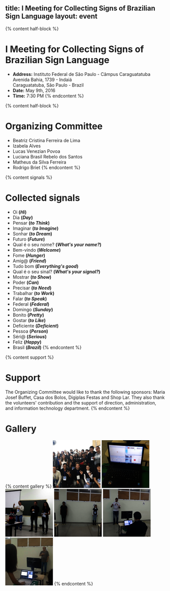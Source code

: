 title: I Meeting for Collecting Signs of Brazilian Sign Language
layout: event
---
{% content half-block %}
# I Meeting for Collecting Signs of Brazilian Sign Language
  - **Address:** Instituto Federal de São Paulo - Câmpus Caraguatatuba  
  Avenida Bahia, 1739 - Indaiá  
  Caraguatatuba, São Paulo - Brazil
  - **Date:** May 9th, 2016
  - **Time:** 7:30 PM
{% endcontent %}

{% content half-block %}
# Organizing Committee
  - Beatriz Cristina Ferreira de Lima
  - Izabela Alves
  - Lucas Venezian Povoa
  - Luciana Brasil Rebelo dos Santos
  - Matheus da Silva Ferreira
  - Rodrigo Briet
{% endcontent %}

{% content signals %}
# Collected signals
  - Oi **(*Hi*)**
  - Dia **(*Day*)**
  - Pensar **(*to Think*)**
  - Imaginar **(*to Imagine*)**
  - Sonhar **(*to Dream*)**
  - Futuro **(*Future*)**
  - Qual é o seu nome? **(*What's your name?*)**
  - Bem-vindo **(*Welcome*)**
  - Fome **(*Hunger*)**
  - Amig@ **(*Friend*)**
  - Tudo bom **(*Everything's good*)**
  - Qual é o seu sinal? **(*What's your signal?*)**
  - Mostrar **(*to Show*)**
  - Poder **(*Can*)**
  - Precisar **(*to Need*)**
  - Trabalhar **(*to Work*)**
  - Falar **(*to Speak*)**
  - Federal **(*Federal*)**
  - Domingo **(*Sunday*)**
  - Bonito **(*Pretty*)**
  - Gostar **(*to Like*)**
  - Deficiente **(*Deficient*)**
  - Pessoa **(*Person*)**
  - Séri@ **(*Serious*)**
  - Feliz **(*Happy*)**
  - Brasil **(*Brazil*)**
{% endcontent %}

{% content support %}
# Support
The Organizing Committee would like to thank the following sponsors: Maria Josef Buffet, Casa dos Bolos, Digiplas Festas and Shop Lar. They also thank the volunteers' contribution and the support of direction, administration, and information technology department.
{% endcontent %}

# Gallery
{% content gallery %}
<a href="/images/gallery/ECSL1/1_ECSL_01.jpg" data-lightbox="gallery"><img src="/images/gallery/ECSL1/1_ECSL_01_thumb.png"></a>
<a href="/images/gallery/ECSL1/1_ECSL_02.jpg" data-lightbox="gallery"><img src="/images/gallery/ECSL1/1_ECSL_02_thumb.png"></a>
<a href="/images/gallery/ECSL1/1_ECSL_03.jpg" data-lightbox="gallery"><img src="/images/gallery/ECSL1/1_ECSL_03_thumb.png"></a>
<a href="/images/gallery/ECSL1/1_ECSL_04.jpg" data-lightbox="gallery"><img src="/images/gallery/ECSL1/1_ECSL_04_thumb.png"></a>
<a href="/images/gallery/ECSL1/1_ECSL_05.jpg" data-lightbox="gallery"><img src="/images/gallery/ECSL1/1_ECSL_05_thumb.png"></a>
<a href="/images/gallery/ECSL1/1_ECSL_06.jpg" data-lightbox="gallery"><img src="/images/gallery/ECSL1/1_ECSL_06_thumb.png"></a>
{% endcontent %}